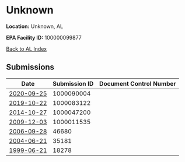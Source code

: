 # Unknown

**Location:** Unknown, AL

**EPA Facility ID:** 100000099877

[Back to AL Index](../../index.md)

## Submissions

| Date | Submission ID | Document Control Number |
|------|--------------|-------------------------|
| [2020-09-25](submissions/1000090004.md) | 1000090004 |  |
| [2019-10-22](submissions/1000083122.md) | 1000083122 |  |
| [2014-10-27](submissions/1000047200.md) | 1000047200 |  |
| [2009-12-03](submissions/1000011535.md) | 1000011535 |  |
| [2006-09-28](submissions/46680.md) | 46680 |  |
| [2004-06-21](submissions/35181.md) | 35181 |  |
| [1999-06-21](submissions/18278.md) | 18278 |  |

